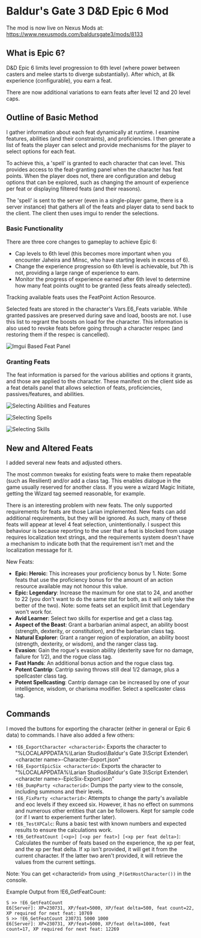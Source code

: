 # Baldur's Gate 3 D&amp;D Epic 6 Mod

The mod is now live on Nexus Mods at: https://www.nexusmods.com/baldursgate3/mods/8133

## What is Epic 6?
D&amp;D Epic 6 limits level progression to 6th level (where power between casters and melee starts to diverge substantially). After which, at 8k experience (configurable), you earn a feat.

There are now additional variations to earn feats after level 12 and 20 level caps.

## Outline of Basic Method

I gather information about each feat dynamically at runtime. I examine features, abilities (and their constraints), and proficiencies. I then generate a list of feats the player can select and provide mechanisms for the player to select options for each feat.

To achieve this, a 'spell' is granted to each character that can level. This provides access to the feat-granting panel when the character has feat points. When the player does not, there are configuration and debug options that can be explored, such as changing the amount of experience per feat or displaying filtered feats (and their reasons).

The 'spell' is sent to the server (even in a single-player game, there is a server instance) that gathers all of the feats and player data to send back to the client. The client then uses imgui to render the selections.

### Basic Functionality

There are three core changes to gameplay to achieve Epic 6:
 * Cap levels to 6th level (this becomes more important when you encounter Jaheira and Minsc, who have starting levels in excess of 6).
 * Change the experience progression so 6th level is achievable, but 7th is not, providing a large range of experience to earn.
 * Monitor the progress of experience earned after 6th level to determine how many feat points ought to be granted (less feats already selected).

Tracking available feats uses the FeatPoint Action Resource.

Selected feats are stored in the character's Vars.E6_Feats variable. While granted passives are preserved during save and load, boosts are not. I use this list to regrant the boosts on load for the character. This information is also used to revoke feats before going through a character respec (and restoring them if the respec is cancelled).

![Imgui Based Feat Panel](Readme_Assets/FeatPanel.png)

### Granting Feats

The feat information is parsed for the various abilities and options it grants, and those are applied to the character. These manifest on the client side as a feat details panel that allows selection of feats, proficiencies, passives/features, and abilities.

![Selecting Abilities and Features](Readme_Assets/Selectors_Abilities_and_Features.png)

![Selecting Spells](Readme_Assets/Selectors_Spells.png)

![Selecting Skills](Readme_Assets/Selectors_Skills.png)

## New and Altered Feats

I added several new feats and adjusted others.

The most common tweaks for existing feats were to make them repeatable (such as Resilient) and/or add a class tag. This enables dialogue in the game usually reserved for another class. If you were a wizard Magic Initiate, getting the Wizard tag seemed reasonable, for example.

There is an interesting problem with new feats. The only supported requirements for feats are those Larian implemented. New feats can add additional requirements, but they will be ignored. As such, many of these feats will appear at level 4 feat selection, unintentionally. I suspect this behaviour is because reporting to the user that a feat is blocked from usage requires localization text strings, and the requirements system doesn't have a mechanism to indicate both that the requirement isn't met and the localization message for it.

New Feats:
 * **Epic: Heroic**: This increases your proficiency bonus by 1. Note: Some feats that use the proficiency bonus for the amount of an action resource available may not honour this value.
 * **Epic: Legendary**: Increase the maximum for one stat to 24, and another to 22 (you don't want to do the same stat for both, as it will only take the better of the two). Note: some feats set an explicit limit that Legendary won't work for.
 * **Avid Learner**: Select two skills for expertise and get a class tag.
 * **Aspect of the Beast**: Grant a barbarian animal aspect, an ability boost (strength, dexterity, or constitution), and the barbarian class tag.
 * **Natural Explorer**: Grant a ranger region of exploration, an ability boost (strength, dexterity, or wisdom), and the ranger class tag.
 * **Evasion**: Gain the rogue's evasion ability (dexterity save for no damage, failure for 1/2), and the rogue class tag.
 * **Fast Hands**: An additional bonus action and the rogue class tag.
 * **Potent Cantrip**: Cantrip saving throws still deal 1/2 damage, plus a spellcaster class tag.
 * **Potent Spellcasting**: Cantrip damage can be increased by one of your intelligence, wisdom, or charisma modifier. Select a spellcaster class tag.

## Commands

I moved the buttons for exporting the character (either in general or Epic 6 data) to commands. I have also added a few others:
 * `!E6_ExportCharacter <characterid>`: Exports the character to "%LOCALAPPDATA%\Larian Studios\Baldur's Gate 3\Script Extender\\&lt;character name&gt;-Character-Export.json"
 * `!E6_ExportEpicSix <characterid>`: Exports the character to "%LOCALAPPDATA%\Larian Studios\Baldur's Gate 3\Script Extender\\&lt;character name&gt;-EpicSix-Export.json"
 * `!E6_DumpParty <characterid>`: Dumps the party view to the console, including summons and their levels.
 * `!E6_FixParty <characterid>`: Attempts to change the party's available and eoc levels if they exceed six. However, it has no effect on summons and numerous other entities that can be followers. Kept for sample code (or if I want to experiement further later).
 * `!E6_TestXPCalc`: Runs a basic test with known numbers and expected results to ensure the calculations work.
 * `!E6_GetFeatCount [<xp>] [<xp per feat>] [<xp per feat delta>]`: Calculates the number of feats based on the experience, the xp per feat, and the xp per feat delta. If xp isn't provided, it will get it from the current character. If the latter two aren't provided, it will retrieve the values from the current settings.

Note: You can get &lt;characterid&gt; from using `_P(GetHostCharacter())` in the console.

Example Output from !E6_GetFeatCount:
```
S >> !E6_GetFeatCount
E6[Server]: XP=230731, XP/feat=5000, XP/feat delta=500, feat count=22, XP required for next feat: 10769
S >> !E6_GetFeatCount 230731 5000 1000
E6[Server]: XP=230731, XP/feat=5000, XP/feat delta=1000, feat count=17, XP required for next feat: 12269
```
